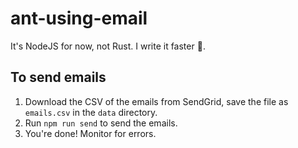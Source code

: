 # ant-using-email

It's NodeJS for now, not Rust. I write it faster :shrug:.

## To send emails

1. Download the CSV of the emails from SendGrid, save the file as `emails.csv`
   in the `data` directory.
1. Run `npm run send` to send the emails.
1. You're done! Monitor for errors.
